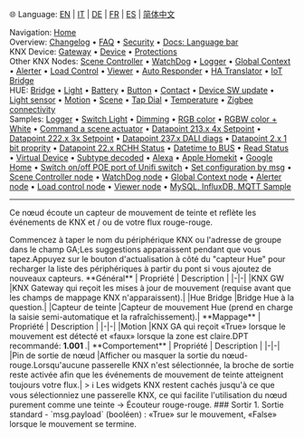 🌐 Language: [EN](/node-red-contrib-knx-ultimate/wiki/HUE+Motion) | [IT](/node-red-contrib-knx-ultimate/wiki/it-HUE+Motion) | [DE](/node-red-contrib-knx-ultimate/wiki/de-HUE+Motion) | [FR](/node-red-contrib-knx-ultimate/wiki/fr-HUE+Motion) | [ES](/node-red-contrib-knx-ultimate/wiki/es-HUE+Motion) | [简体中文](/node-red-contrib-knx-ultimate/wiki/zh-CN-HUE+Motion)
<!-- NAV START -->
Navigation: [Home](https://supergiovane.github.io/node-red-contrib-knx-ultimate/wiki/Home)  
Overview: [Changelog](https://github.com/Supergiovane/node-red-contrib-knx-ultimate/blob/master/CHANGELOG.md) • [FAQ](https://supergiovane.github.io/node-red-contrib-knx-ultimate/wiki/FAQ-Troubleshoot) • [Security](https://supergiovane.github.io/node-red-contrib-knx-ultimate/wiki/SECURITY) • [Docs: Language bar](https://supergiovane.github.io/node-red-contrib-knx-ultimate/wiki/Docs-Language-Bar)  
KNX Device: [Gateway](https://supergiovane.github.io/node-red-contrib-knx-ultimate/wiki/Gateway-configuration) • [Device](https://supergiovane.github.io/node-red-contrib-knx-ultimate/wiki/Device) • [Protections](https://supergiovane.github.io/node-red-contrib-knx-ultimate/wiki/Protections)  
Other KNX Nodes: [Scene Controller](https://supergiovane.github.io/node-red-contrib-knx-ultimate/wiki/SceneController-Configuration) • [WatchDog](https://supergiovane.github.io/node-red-contrib-knx-ultimate/wiki/WatchDog-Configuration) • [Logger](https://supergiovane.github.io/node-red-contrib-knx-ultimate/wiki/Logger-Configuration) • [Global Context](https://supergiovane.github.io/node-red-contrib-knx-ultimate/wiki/GlobalVariable) • [Alerter](https://supergiovane.github.io/node-red-contrib-knx-ultimate/wiki/Alerter-Configuration) • [Load Control](https://supergiovane.github.io/node-red-contrib-knx-ultimate/wiki/LoadControl-Configuration) • [Viewer](https://supergiovane.github.io/node-red-contrib-knx-ultimate/wiki/knxUltimateViewer) • [Auto Responder](https://supergiovane.github.io/node-red-contrib-knx-ultimate/wiki/KNXAutoResponder) • [HA Translator](https://supergiovane.github.io/node-red-contrib-knx-ultimate/wiki/HATranslator) • [IoT Bridge](https://supergiovane.github.io/node-red-contrib-knx-ultimate/wiki/IoT-Bridge-Configuration)  
HUE: [Bridge](https://supergiovane.github.io/node-red-contrib-knx-ultimate/wiki/HUE+Bridge+configuration) • [Light](https://supergiovane.github.io/node-red-contrib-knx-ultimate/wiki/HUE+Light) • [Battery](https://supergiovane.github.io/node-red-contrib-knx-ultimate/wiki/HUE+Battery) • [Button](https://supergiovane.github.io/node-red-contrib-knx-ultimate/wiki/HUE+Button) • [Contact](https://supergiovane.github.io/node-red-contrib-knx-ultimate/wiki/HUE+Contact+sensor) • [Device SW update](https://supergiovane.github.io/node-red-contrib-knx-ultimate/wiki/HUE+Device+software+update) • [Light sensor](https://supergiovane.github.io/node-red-contrib-knx-ultimate/wiki/HUE+Light+sensor) • [Motion](https://supergiovane.github.io/node-red-contrib-knx-ultimate/wiki/HUE+Motion) • [Scene](https://supergiovane.github.io/node-red-contrib-knx-ultimate/wiki/HUE+Scene) • [Tap Dial](https://supergiovane.github.io/node-red-contrib-knx-ultimate/wiki/HUE+Tapdial) • [Temperature](https://supergiovane.github.io/node-red-contrib-knx-ultimate/wiki/HUE+Temperature+sensor) • [Zigbee connectivity](https://supergiovane.github.io/node-red-contrib-knx-ultimate/wiki/HUE+Zigbee+connectivity)  
Samples: [Logger](https://supergiovane.github.io/node-red-contrib-knx-ultimate/wiki/Logger-Sample) • [Switch Light](https://supergiovane.github.io/node-red-contrib-knx-ultimate/wiki/-Sample---Switch-light) • [Dimming](https://supergiovane.github.io/node-red-contrib-knx-ultimate/wiki/-Sample---Dimming) • [RGB color](https://supergiovane.github.io/node-red-contrib-knx-ultimate/wiki/-Sample---RGB-Color) • [RGBW color + White](https://supergiovane.github.io/node-red-contrib-knx-ultimate/wiki/-Sample---RGBW-Color-plus-White) • [Command a scene actuator](https://supergiovane.github.io/node-red-contrib-knx-ultimate/wiki/-Sample---Control-a-scene-actuator) • [Datapoint 213.x 4x Setpoint](https://supergiovane.github.io/node-red-contrib-knx-ultimate/wiki/-Sample---DPT213) • [Datapoint 222.x 3x Setpoint](https://supergiovane.github.io/node-red-contrib-knx-ultimate/wiki/-Sample---DPT222) • [Datapoint 237.x DALI diags](https://supergiovane.github.io/node-red-contrib-knx-ultimate/wiki/-Sample---DPT237) • [Datapoint 2.x 1 bit proprity](https://supergiovane.github.io/node-red-contrib-knx-ultimate/wiki/-Sample---DPT2) • [Datapoint 22.x RCHH Status](https://supergiovane.github.io/node-red-contrib-knx-ultimate/wiki/-Sample---DPT22) • [Datetime to BUS](https://supergiovane.github.io/node-red-contrib-knx-ultimate/wiki/-Sample---DateTime-to-BUS) • [Read Status](https://supergiovane.github.io/node-red-contrib-knx-ultimate/wiki/-Sample---Read-value-from-Device) • [Virtual Device](https://supergiovane.github.io/node-red-contrib-knx-ultimate/wiki/-Sample---Virtual-Device) • [Subtype decoded](https://supergiovane.github.io/node-red-contrib-knx-ultimate/wiki/-Sample---Subtype) • [Alexa](https://supergiovane.github.io/node-red-contrib-knx-ultimate/wiki/-Sample---Alexa) • [Apple Homekit](https://supergiovane.github.io/node-red-contrib-knx-ultimate/wiki/-Sample---Apple-Homekit) • [Google Home](https://supergiovane.github.io/node-red-contrib-knx-ultimate/wiki/-Sample---Google-Assistant) • [Switch on/off POE port of Unifi switch](https://supergiovane.github.io/node-red-contrib-knx-ultimate/wiki/-Sample---UnifiPOE) • [Set configuration by msg](https://supergiovane.github.io/node-red-contrib-knx-ultimate/wiki/-Sample-setConfig) • [Scene Controller node](https://supergiovane.github.io/node-red-contrib-knx-ultimate/wiki/Sample-Scene-Node) • [WatchDog node](https://supergiovane.github.io/node-red-contrib-knx-ultimate/wiki/-Sample---WatchDog) • [Global Context node](https://supergiovane.github.io/node-red-contrib-knx-ultimate/wiki/SampleGlobalContextNode) • [Alerter node](https://supergiovane.github.io/node-red-contrib-knx-ultimate/wiki/SampleAlerter) • [Load control node](https://supergiovane.github.io/node-red-contrib-knx-ultimate/wiki/SampleLoadControl) • [Viewer node](https://supergiovane.github.io/node-red-contrib-knx-ultimate/wiki/knxUltimateViewer) • [MySQL, InfluxDB, MQTT Sample](https://supergiovane.github.io/node-red-contrib-knx-ultimate/wiki/Sample-KNX2MQTT-KNX2MySQL-KNX2InfluxDB)
<!-- NAV END -->
---
<p> Ce nœud écoute un capteur de mouvement de teinte et reflète les événements de KNX et / ou de votre flux rouge-rouge. </p>
Commencez à taper le nom du périphérique KNX ou l'adresse de groupe dans le champ GA;Les suggestions apparaissent pendant que vous tapez.Appuyez sur le bouton d'actualisation à côté du "capteur Hue" pour recharger la liste des périphériques à partir du pont si vous ajoutez de nouveaux capteurs.
**Général**
| Propriété | Description |
|-|-|
|KNX GW |KNX Gateway qui reçoit les mises à jour de mouvement (requise avant que les champs de mappage KNX n'apparaissent).|
|Hue Bridge |Bridge Hue à la question.|
|Capteur de teinte |Capteur de mouvement Hue (prend en charge la saisie semi-automatique et la rafraîchissement).|
**Mappage**
| Propriété | Description |
|-|-|
|Motion |KNX GA qui reçoit «True» lorsque le mouvement est détecté et «faux» lorsque la zone est claire.DPT recommandé: <b> 1.001 </b>.|
**Comportement**
| Propriété | Description |
|-|-|
|Pin de sortie de nœud |Afficher ou masquer la sortie du nœud-rouge.Lorsqu'aucune passerelle KNX n'est sélectionnée, la broche de sortie reste activée afin que les événements de mouvement de teinte atteignent toujours votre flux.|
> ℹ️ Les widgets KNX restent cachés jusqu'à ce que vous sélectionniez une passerelle KNX, ce qui facilite l'utilisation du nœud purement comme une teinte → Écouteur rouge-rouge.
### Sortir
1. Sortie standard - `msg.payload` (booléen)
: «True» sur le mouvement, «False» lorsque le mouvement se termine.